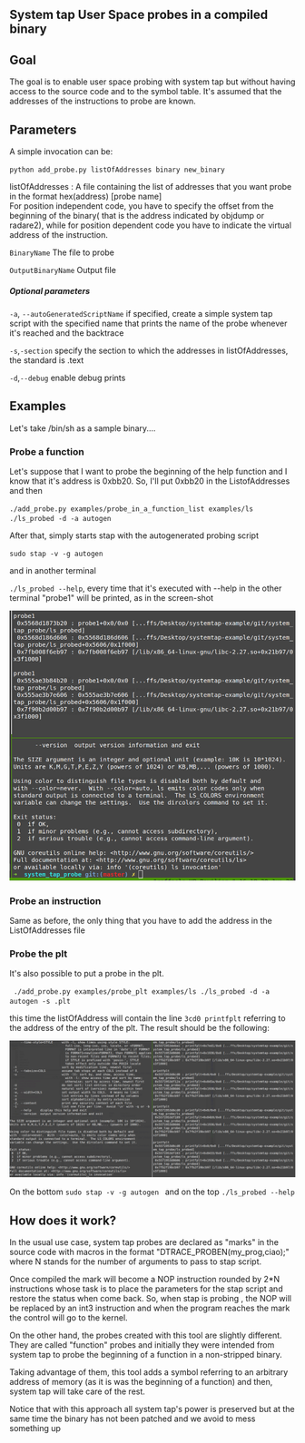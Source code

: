 ## System tap User Space probes in a compiled binary

## Goal 

The goal is to enable user space probing with system tap but without having access to the source code and to the symbol table. It's assumed that the addresses of the instructions to probe are known.

## Parameters 

A simple invocation can be:

`python add_probe.py listOfAddresses binary new_binary`

listOfAddresses : A file containing the list of addresses that you want probe in the format hex(address) [probe name]  
For position independent code, you have to specify the offset from the beginning of the binary( that is  the address indicated by objdump or radare2), while for position dependent code you have to indicate the virtual address of the instruction.

`BinaryName` The file to probe

`OutputBinaryName` Output file

##### Optional parameters

`-a`, `--autoGeneratedScriptName`  if specified, create a simple system tap script with the specified name that prints the name of the probe whenever it's reached and the backtrace

`-s`,`-section` specify the section to which  the addresses in listOfAddresses, the standard is .text

`-d`,`--debug` enable debug prints

## Examples 

Let's take /bin/sh as a sample binary....

### Probe a function

Let's suppose that I want to probe the beginning of the help function and I know that it's address is 0xbb20. So, I'll put 0xbb20 in the ListofAddresses and then  

`./add_probe.py examples/probe_in_a_function_list examples/ls ./ls_probed -d -a autogen`

After that, simply starts stap with the autogenerated probing script

`sudo stap -v -g autogen `

 and in another terminal

`./ls_probed --help`, every time  that it's executed with --help in  the other terminal "probe1" will be printed, as in the screen-shot

![probe_a_function](images/probe_a_function.png)



### Probe an instruction

Same as before, the only thing that you have to add the address in the ListOfAddresses file

### Probe the plt 

It's also possible to put a probe in the plt.

` ./add_probe.py examples/probe_plt examples/ls ./ls_probed -d -a autogen -s .plt` 

this time the listOfAddress will contain the line `3cd0 printfplt` referring to the address of the entry of the plt.  The result should be the following:



![probeplt](images/probe_plt.png)



On the bottom `sudo stap -v -g autogen ` and on the top `./ls_probed --help`

## How does it work?

In the usual use case, system tap probes are declared as "marks" in the source code with macros in the format  "DTRACE_PROBEN(my_prog,ciao);"  where N stands for the number of arguments to pass to stap script.

Once compiled the mark will become a NOP instruction rounded by 2*N instructions whose task is to  place the parameters for the stap script and restore the status when come back.  So, when stap is probing , the NOP will be replaced by an int3 instruction and when the program reaches the mark the control will go to the kernel. 

On the other hand, the probes created with this tool are slightly different. They are called "function" probes and initially they were intended from system tap  to probe the beginning of a function in  a non-stripped binary.

Taking advantage of them, this tool adds a symbol referring to an arbitrary address of memory  (as it is was  the beginning  of a function)  and then, system tap will take care of the rest.

Notice that with this approach all system tap's power is preserved  but at the same time the binary has not been patched and we avoid to mess something up 
